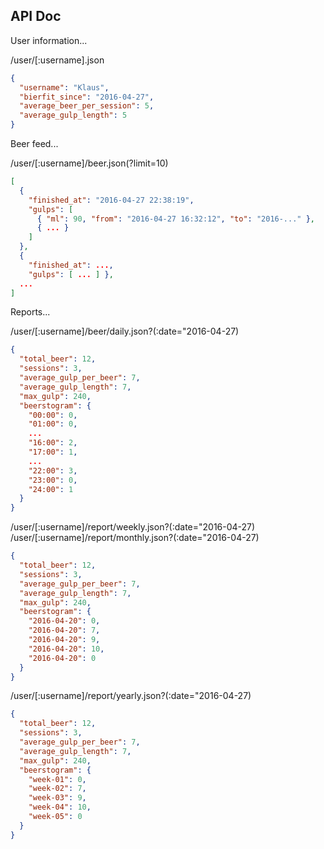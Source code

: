
## API Doc

User information...

/user/[:username].json
```json
{
  "username": "Klaus",
  "bierfit_since": "2016-04-27",
  "average_beer_per_session": 5,
  "average_gulp_length": 5
}
```

Beer feed...

/user/[:username]/beer.json(?limit=10)
```json
[
  {
    "finished_at": "2016-04-27 22:38:19",
    "gulps": [
      { "ml": 90, "from": "2016-04-27 16:32:12", "to": "2016-..." },
      { ... }
    ]
  },
  {
    "finished_at": ...,
    "gulps": [ ... ] },
  ...
]
```

Reports...

/user/[:username]/beer/daily.json?(:date="2016-04-27)
```json
{
  "total_beer": 12,
  "sessions": 3,
  "average_gulp_per_beer": 7,
  "average_gulp_length": 7,
  "max_gulp": 240,
  "beerstogram": {
    "00:00": 0,
    "01:00": 0,
    ...
    "16:00": 2,
    "17:00": 1,
    ...
    "22:00": 3,
    "23:00": 0,
    "24:00": 1
  }
}
```

/user/[:username]/report/weekly.json?(:date="2016-04-27)
/user/[:username]/report/monthly.json?(:date="2016-04-27)
```json
{
  "total_beer": 12,
  "sessions": 3,
  "average_gulp_per_beer": 7,
  "average_gulp_length": 7,
  "max_gulp": 240,
  "beerstogram": {
    "2016-04-20": 0,
    "2016-04-20": 7,
    "2016-04-20": 9,
    "2016-04-20": 10,
    "2016-04-20": 0
  }
}
```

/user/[:username]/report/yearly.json?(:date="2016-04-27)
```json
{
  "total_beer": 12,
  "sessions": 3,
  "average_gulp_per_beer": 7,
  "average_gulp_length": 7,
  "max_gulp": 240,
  "beerstogram": {
    "week-01": 0,
    "week-02": 7,
    "week-03": 9,
    "week-04": 10,
    "week-05": 0
  }
}
```
